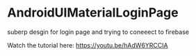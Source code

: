 # AndroidUIMaterialLoginPage
suberp desgin for login page and trying to coneeect to firebase

Watch the tutorial here: https://youtu.be/hAdW6YRCCIA
